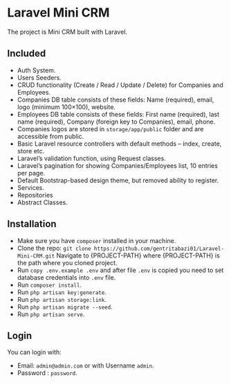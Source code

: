 # Laravel Mini CRM

The project is Mini CRM built with Laravel.

## Included
* Auth System.
* Users Seeders.
* CRUD functionality (Create / Read / Update / Delete) for Companies and Employees.
* Companies DB table consists of these fields: Name (required), email, logo (minimum 100×100), website.
* Employees DB table consists of these fields: First name (required), last name (required), Company (foreign key to Companies), email, phone.
* Companies logos are stored in `storage/app/public` folder and are accessible from public.
* Basic Laravel resource controllers with default methods – index, create, store etc.
* Laravel’s validation function, using Request classes.
* Laravel’s pagination for showing Companies/Employees list, 10 entries per page.
* Default Bootstrap-based design theme, but removed ability to register.
* Services.
* Repositories
* Abstract Classes.

## Installation

* Make sure you have `composer` installed in your machine.
* Clone the repo: `git clone https://github.com/gentritabazi01/Laravel-Mini-CRM.git`
Navigate to {PROJECT-PATH} where {PROJECT-PATH} is the path where you cloned project.
* Run ``copy .env.example .env`` and after file `.env` is copied you need to set database credentials into `.env` file.
* Run ``composer install``.
* Run ``php artisan key:generate``.
* Run ``php artisan storage:link``.
* Run ``php artisan migrate --seed``.
* Run ``php artisan serve``.

## Login

You can login with:
- Email: `admin@admin.com` or with Username `admin`.
- Password : `password`.
